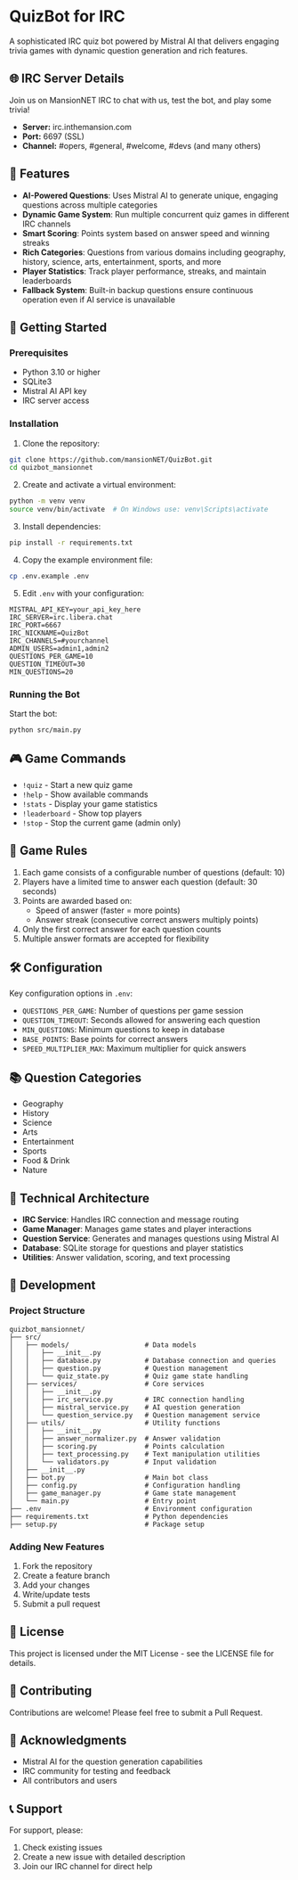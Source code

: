 # QuizBot for IRC

A sophisticated IRC quiz bot powered by Mistral AI that delivers engaging trivia games with dynamic question generation and rich features.

## 🌐 IRC Server Details

Join us on MansionNET IRC to chat with us, test the bot, and play some trivia! 

- **Server:** irc.inthemansion.com  
- **Port:** 6697 (SSL)  
- **Channel:** #opers, #general, #welcome, #devs (and many others)

## 🌟 Features

- **AI-Powered Questions**: Uses Mistral AI to generate unique, engaging questions across multiple categories
- **Dynamic Game System**: Run multiple concurrent quiz games in different IRC channels
- **Smart Scoring**: Points system based on answer speed and winning streaks
- **Rich Categories**: Questions from various domains including geography, history, science, arts, entertainment, sports, and more
- **Player Statistics**: Track player performance, streaks, and maintain leaderboards
- **Fallback System**: Built-in backup questions ensure continuous operation even if AI service is unavailable

## 🚀 Getting Started

### Prerequisites

- Python 3.10 or higher
- SQLite3
- Mistral AI API key
- IRC server access

### Installation

1. Clone the repository:
```bash
git clone https://github.com/mansionNET/QuizBot.git
cd quizbot_mansionnet
```

2. Create and activate a virtual environment:
```bash
python -m venv venv
source venv/bin/activate  # On Windows use: venv\Scripts\activate
```

3. Install dependencies:
```bash
pip install -r requirements.txt
```

4. Copy the example environment file:
```bash
cp .env.example .env
```

5. Edit `.env` with your configuration:
```env
MISTRAL_API_KEY=your_api_key_here
IRC_SERVER=irc.libera.chat
IRC_PORT=6667
IRC_NICKNAME=QuizBot
IRC_CHANNELS=#yourchannel
ADMIN_USERS=admin1,admin2
QUESTIONS_PER_GAME=10
QUESTION_TIMEOUT=30
MIN_QUESTIONS=20
```

### Running the Bot

Start the bot:
```bash
python src/main.py
```

## 🎮 Game Commands

- `!quiz` - Start a new quiz game
- `!help` - Show available commands
- `!stats` - Display your game statistics
- `!leaderboard` - Show top players
- `!stop` - Stop the current game (admin only)

## 🎯 Game Rules

1. Each game consists of a configurable number of questions (default: 10)
2. Players have a limited time to answer each question (default: 30 seconds)
3. Points are awarded based on:
   - Speed of answer (faster = more points)
   - Answer streak (consecutive correct answers multiply points)
4. Only the first correct answer for each question counts
5. Multiple answer formats are accepted for flexibility

## 🛠️ Configuration

Key configuration options in `.env`:

- `QUESTIONS_PER_GAME`: Number of questions per game session
- `QUESTION_TIMEOUT`: Seconds allowed for answering each question
- `MIN_QUESTIONS`: Minimum questions to keep in database
- `BASE_POINTS`: Base points for correct answers
- `SPEED_MULTIPLIER_MAX`: Maximum multiplier for quick answers

## 📚 Question Categories

- Geography
- History
- Science
- Arts
- Entertainment
- Sports
- Food & Drink
- Nature

## 🧩 Technical Architecture

- **IRC Service**: Handles IRC connection and message routing
- **Game Manager**: Manages game states and player interactions
- **Question Service**: Generates and manages questions using Mistral AI
- **Database**: SQLite storage for questions and player statistics
- **Utilities**: Answer validation, scoring, and text processing

## 🔧 Development

### Project Structure
```
quizbot_mansionnet/
├── src/
│   ├── models/                   # Data models
│   │   ├── __init__.py
│   │   ├── database.py           # Database connection and queries
│   │   ├── question.py           # Question management
│   │   └── quiz_state.py         # Quiz game state handling
│   ├── services/                 # Core services
│   │   ├── __init__.py
│   │   ├── irc_service.py        # IRC connection handling
│   │   ├── mistral_service.py    # AI question generation
│   │   └── question_service.py   # Question management service
│   ├── utils/                    # Utility functions
│   │   ├── __init__.py
│   │   ├── answer_normalizer.py  # Answer validation
│   │   ├── scoring.py            # Points calculation
│   │   ├── text_processing.py    # Text manipulation utilities
│   │   └── validators.py         # Input validation
│   ├── __init__.py
│   ├── bot.py                    # Main bot class
│   ├── config.py                 # Configuration handling
│   ├── game_manager.py           # Game state management
│   └── main.py                   # Entry point
├── .env                          # Environment configuration
├── requirements.txt              # Python dependencies
├── setup.py                      # Package setup
```

### Adding New Features

1. Fork the repository
2. Create a feature branch
3. Add your changes
4. Write/update tests
5. Submit a pull request

## 📝 License

This project is licensed under the MIT License - see the LICENSE file for details.

## 🤝 Contributing

Contributions are welcome! Please feel free to submit a Pull Request.

## 🙏 Acknowledgments

- Mistral AI for the question generation capabilities
- IRC community for testing and feedback
- All contributors and users

## 📞 Support

For support, please:
1. Check existing issues
2. Create a new issue with detailed description
3. Join our IRC channel for direct help
